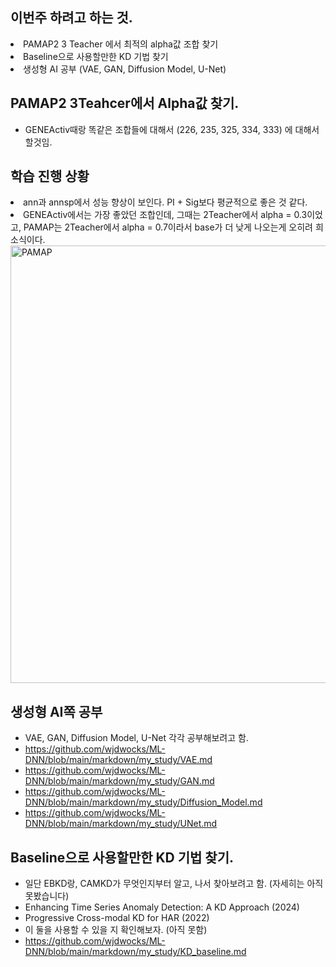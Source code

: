 ## 이번주 하려고 하는 것.
<li> PAMAP2 3 Teacher 에서 최적의 alpha값 조합 찾기 </li>
<li> Baseline으로 사용할만한 KD 기법 찾기 </li>
<li> 생성형 AI 공부 (VAE, GAN, Diffusion Model, U-Net) </li>

## PAMAP2 3Teahcer에서 Alpha값 찾기.
- GENEActiv때랑 똑같은 조합들에 대해서 (226, 235, 325, 334, 333) 에 대해서 할것임.

## 학습 진행 상황
<li> ann과 annsp에서 성능 향상이 보인다. PI + Sig보다 평균적으로 좋은 것 같다. </li>
<li> GENEActiv에서는 가장 좋았던 조합인데, 그때는 2Teacher에서 alpha = 0.3이었고, PAMAP는 2Teacher에서 alpha = 0.7이라서 base가 더 낮게 나오는게 오히려 희소식이다. </li>
<img src="https://github.com/wjdwocks/ML-DNN/raw/main/markdown/25년/25.5.23/PAMAP.png" alt="PAMAP" width="700">

## 생성형 AI쪽 공부
- VAE, GAN, Diffusion Model, U-Net 각각 공부해보려고 함.
- https://github.com/wjdwocks/ML-DNN/blob/main/markdown/my_study/VAE.md
- https://github.com/wjdwocks/ML-DNN/blob/main/markdown/my_study/GAN.md
- https://github.com/wjdwocks/ML-DNN/blob/main/markdown/my_study/Diffusion_Model.md
- https://github.com/wjdwocks/ML-DNN/blob/main/markdown/my_study/UNet.md


## Baseline으로 사용할만한 KD 기법 찾기.
- 일단 EBKD랑, CAMKD가 무엇인지부터 알고, 나서 찾아보려고 함. (자세히는 아직 못봤습니다)
- Enhancing Time Series Anomaly Detection: A KD Approach (2024)
- Progressive Cross-modal KD for HAR (2022)
- 이 둘을 사용할 수 있을 지 확인해보자. (아직 못함)
- https://github.com/wjdwocks/ML-DNN/blob/main/markdown/my_study/KD_baseline.md
